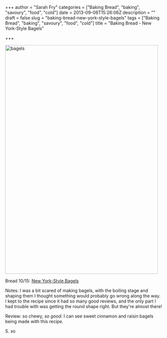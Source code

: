 +++
author = "Sarah Fry"
categories = ["Baking Bread", "baking", "savoury", "food", "cold"]
date = 2013-09-06T15:26:06Z
description = ""
draft = false
slug = "baking-bread-new-york-style-bagels"
tags = ["Baking Bread", "baking", "savoury", "food", "cold"]
title = "Baking Bread - New York-Style Bagels"

+++


<a href="http://sweetaspi.co.uk/content/images/2013/09/bagels.jpg"><img class="alignnone size-full wp-image-1970" alt="bagels" src="http://sweetaspi.co.uk/content/images/2013/09/bagels.jpg" width="490" height="733" /></a>

Bread 10/15: <a href="http://www.sophisticatedgourmet.com/2009/10/new-york-style-bagel-recipe/" target="_blank">New York-Style Bagels</a><a href="http://www.bbc.co.uk/food/recipes/eight-strand_plaited_57815" target="_blank">
</a>

Notes: I was a bit scared of making bagels, with the boiling stage and shaping them I thought something would probably go wrong along the way. I kept to the recipe since it had so many good reviews, and the only part I had trouble with was getting the round shape right. But they're almost there!

Review: so chewy, <em>so good</em>. I can see sweet cinnamon and raisin bagels being made with this recipe.

S. xo

